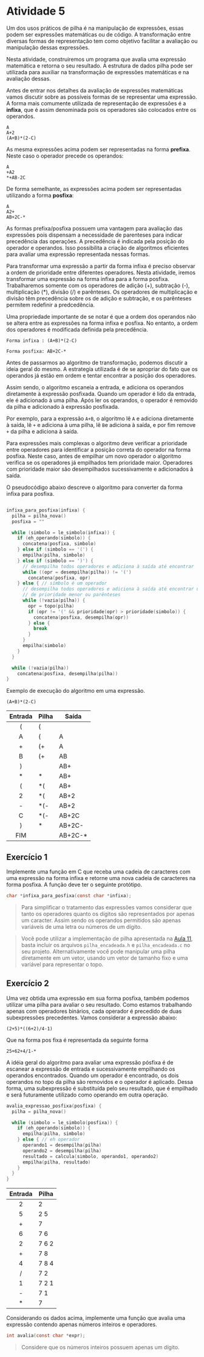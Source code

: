 # Atividade 5

Um dos usos práticos de pilha é na manipulação de expressões, essas podem ser expressões matemáticas ou de código. A transformação entre diversas formas de representação tem como objetivo facilitar a avaliação ou manipulação dessas expressões.

Nesta atividade, construiremos um programa que avalia uma expressão matemática e retorna o seu resultado. A estrutura de dados pilha pode ser utilizada para auxiliar na transformação de expressões matemáticas e na avaliação dessas.

Antes de entrar nos detalhes da avaliação de expressões matemáticas vamos discutir sobre as possíveis formas de se representar uma expressão. A forma mais comumente utilizada de representação de expressões é a **infixa**, que é assim denominada pois os operadores são colocados entre os operandos.
```
A
A+2
(A+B)*(2-C)
```

As mesma expressões acima podem ser representadas na forma **prefixa**. Neste caso o operador precede os operandos:
```
A
+A2
*+AB-2C
```

De forma semelhante, as expressões acima podem ser representadas utilizando a forma **posfixa**:
```
A
A2+
AB+2C-*
```

As formas prefixa/posfixa possuem uma vantagem para avaliação das expressões pois dispensam a necessidade de parenteses para indicar precedência das operações. A precedência é indicada pela posição do operador e operandos. Isso possibilita a criação de algoritmos eficientes para avaliar uma expressão representada nessas formas.

Para transformar uma expressão a partir da forma infixa é preciso observar a ordem de prioridade entre diferentes operadores. Nesta atividade, iremos transformar uma expressão na forma infixa para a forma posfixa. Trabalharemos somente com os operadores de adição (+), subtração (-), multiplicação (\*), divisão (/) e parênteses. Os operadores de multiplicação e divisão têm precedência sobre os de adição e subtração, e os parênteses permitem redefinir a predcedência.

Uma propriedade importante de se notar é que a ordem dos operandos não se altera entre as expressões na forma infixa e posfixa. No entanto, a ordem dos operadores é modificada definida pela precedência.

```
Forma infixa : (A+B)*(2-C)

Forma posfixa: AB+2C-*
```

Antes de passarmos ao algoritmo de transformação, podemos discutir a ideia geral do mesmo. A estrategia utilizada é de se apropriar do fato que os operandos já estão em ordem e tentar encontrar a posição dos operadores.

Assim sendo, o algoritmo escaneia a entrada, e adiciona os operandos diretamente à expressão posfixada. Quando um operador é lido da entrada, ele é adicionado à uma pilha. Após ler os operandos, o operador é removido da pilha e adicionado à expressão posfixada.

Por exemplo, para a expressão ``A+B``, o algoritmo lê ``A`` e adiciona diretamente à saída, lê ``+`` e adiciona à uma pilha, lê ``B``e adiciona à saída, e por fim remove ``+`` da pilha e adiciona à saída.

Para expressões mais complexas o algoritmo deve verificar a prioridade entre operadores para identificar a posição correta do operador na forma posfixa. Neste caso, antes de empilhar um novo operador o algoritmo verifica se os operadores já empilhados tem prioridade maior. Operadores com prioridade maior são desempilhados sucessivamente e adicionados à saída.


O pseudocódigo abaixo descreve o algoritmo para converter da forma infixa para posfixa.
```C

infixa_para_posfixa(infixa) {
  pilha = pilha_nova()
  posfixa = ""

  while (simbolo = le_simbolo(infixa)) {
    if (eh_operando(simbolo)) {
      concatena(posfixa, simbolo)
    } else if (simbolo == '(') {
      empilha(pilha, simbolo)
    } else if (simbolo == ')') {
      // desempilha todos operadores e adiciona à saída até encontrar '('
      while ((opr = desempilha(pilha)) != '(')
        concatena(posfixa, opr)    
    } else { // símbolo é um operador
      // desempilha todos operadores e adiciona à saída até encontrar um operador
      // de prioridade menor ou parênteses
      while (!vazia(pilha)) {
        opr = topo(pilha)
        if (opr != '(' && prioridade(opr) > prioridade(simbolo)) {
          concatena(posfixa, desempilha(opr))
        } else {
          break
        }
      }
      empilha(simbolo)
    }
  }

  while (!vazia(pilha))
    concatena(posfixa, desempilha(pilha))
}
```


Exemplo de execução do algoritmo em uma expressão.
```
(A+B)*(2-C)
```
| Entrada | Pilha | Saída |
|:-------:|-------|------|
| (       | (     | |
| A       | (     | A
| +       | (+    | A
| B       | (+    | AB
| )       |       | AB+
| \*      | \*    | AB+
| (       | \*(   | AB+
| 2       | \*(   | AB+2
| -       | \*(-  | AB+2
| C       | \*(-  | AB+2C
| )       | \*    | AB+2C-
| FIM     |       | AB+2C-*



## Exercício 1

Implemente uma função em C que receba uma cadeia de caracteres com uma expressão na forma infixa e retorne uma nova cadeia de caracteres na forma posfixa. A função deve ter o seguinte protótipo.
```C
char *infixa_para_posfixa(const char *infixa);
```

> Para simplificar o tratamento das expressões vamos considerar que tanto os operadores quanto os dígitos são representados por apenas um caracter. Assim sendo os operandos permitidos são apenas variáveis de uma letra ou números de um dígito.


> Você pode utilizar a implementação de pilha apresentada na [Aula 11](../Aula11/Exemplos/ed1_pilha/), basta incluir os arquivos ``pilha_encadeada.h`` e ``pilha_encadeada.c`` no seu projeto. Alternativamente você pode manipular uma pilha diretamente em um vetor, usando um vetor de tamanho fixo e uma variável para representar o topo.



## Exercício 2

Uma vez obtida uma expressão em sua forma posfixa, também podemos utilizar uma pilha para avaliar o seu resultado. Como estamos trabalhando apenas com operadores binários, cada operador é precedido de duas subexpressões precedentes. Vamos considerar a expressão abaixo:

```
(2+5)*((6+2)/4-1)
```
Que na forma pos fixa é representada da seguinte forma
```
25+62+4/1-*
```

A idéia geral do algoritmo para avaliar uma expressão pósfixa é de escanear a expressão de entrada e sucessivamente empilhando os operandos encontrados. Quando um operador é encontrado, os dois operandos no topo da pilha são removidos e o operador é aplicado. Dessa forma, uma subexpressão é substituída pelo seu resultado, que é empilhado e será futuramente utilizado como operando em outra operação.


```C
avalia_expressao_posfixa(posfixa) {
  pilha = pilha_nova()

  while (simbolo = le_simbolo(posfixa)) {
    if (eh_operando(simbolo)) {
      empilha(pilha, simbolo)
    } else { // eh operador
      operando1 = desempilha(pilha)
      operando2 = desempilha(pilha)
      resultado = calcula(simbolo, operando1, operando2)
      empilha(pilha, resultado)
    }
  }
}
```


| Entrada | Pilha |
|:-------:|-------|
| 2 | 2
| 5 | 2 5
| + | 7
| 6 | 7 6
| 2 | 7 6 2
| + | 7 8
| 4 | 7 8 4
| / | 7 2
| 1 | 7 2 1
| - | 7 1
| * | 7


Considerando os dados acima, implemente uma função que avalia uma expressão contendo apenas números inteiros e operadores.

```C
int avalia(const char *expr);
```

> Considere que os números inteiros possuem apenas um dígito.
